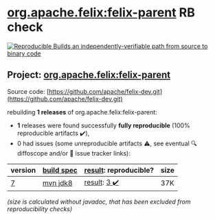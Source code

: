 [org.apache.felix:felix-parent](https://central.sonatype.com/artifact/org.apache.felix/felix-parent/versions) RB check
=======

[![Reproducible Builds](https://reproducible-builds.org/images/logos/rb.svg) an independently-verifiable path from source to binary code](https://reproducible-builds.org/)

## Project: [org.apache.felix:felix-parent](https://central.sonatype.com/artifact/org.apache.felix/felix-parent/versions)

Source code: [https://github.com/apache/felix-dev.git](https://github.com/apache/felix-dev.git)

rebuilding **1 releases** of org.apache.felix:felix-parent:
- **1** releases were found successfully **fully reproducible** (100% reproducible artifacts :heavy_check_mark:),
- 0 had issues (some unreproducible artifacts :warning:, see eventual :mag: diffoscope and/or :memo: issue tracker links):

| version | [build spec](/BUILDSPEC.md) | [result](https://reproducible-builds.org/docs/jvm/): reproducible? | size |
| -- | --------- | ------ | -- |
| [7](https://search.maven.org/artifact/org.apache.felix/felix-parent/7/pom) | [mvn jdk8](felix-parent-7.buildspec) | [result](felix-parent-7.buildinfo): [3 :heavy_check_mark: ](felix-parent-7.buildcompare) | 37K |

<i>(size is calculated without javadoc, that has been excluded from reproducibility checks)</i>
